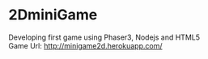 # 2DminiGame
Developing first game using Phaser3, Nodejs and HTML5  
Game Url: http://minigame2d.herokuapp.com/
